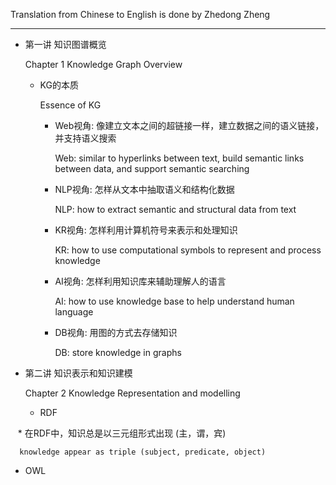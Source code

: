 Translation from Chinese to English is done by Zhedong Zheng

---

* 第一讲 知识图谱概览

  Chapter 1 Knowledge Graph Overview

    * KG的本质
    
      Essence of KG

        * Web视角: 像建立文本之间的超链接一样，建立数据之间的语义链接，并支持语义搜索

          Web: similar to hyperlinks between text, build semantic links between data, and support semantic searching

        * NLP视角: 怎样从文本中抽取语义和结构化数据

          NLP: how to extract semantic and structural data from text

        * KR视角: 怎样利用计算机符号来表示和处理知识

          KR: how to use computational symbols to represent and process knowledge

        * AI视角: 怎样利用知识库来辅助理解人的语言

          AI: how to use knowledge base to help understand human language

        * DB视角: 用图的方式去存储知识

          DB: store knowledge in graphs
          
* 第二讲 知识表示和知识建模

  Chapter 2 Knowledge Representation and modelling
  
  * RDF
  
    * 在RDF中，知识总是以三元组形式出现 (主，谓，宾)
    
      knowledge appear as triple (subject, predicate, object)
 
  * OWL
